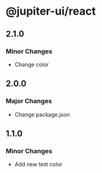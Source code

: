 # @jupiter-ui/react

## 2.1.0

### Minor Changes

- Change color

## 2.0.0

### Major Changes

- Change package.json

## 1.1.0

### Minor Changes

- Add new test color
